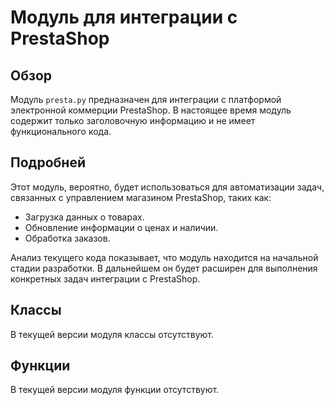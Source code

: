 # Модуль для интеграции с PrestaShop
## Обзор

Модуль `presta.py` предназначен для интеграции с платформой электронной коммерции PrestaShop. В настоящее время модуль содержит только заголовочную информацию и не имеет функционального кода.

## Подробней

Этот модуль, вероятно, будет использоваться для автоматизации задач, связанных с управлением магазином PrestaShop, таких как:
- Загрузка данных о товарах.
- Обновление информации о ценах и наличии.
- Обработка заказов.

Анализ текущего кода показывает, что модуль находится на начальной стадии разработки. В дальнейшем он будет расширен для выполнения конкретных задач интеграции с PrestaShop.

## Классы

В текущей версии модуля классы отсутствуют.

## Функции

В текущей версии модуля функции отсутствуют.